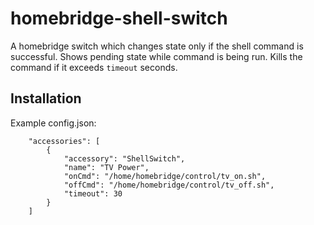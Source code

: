 # homebridge-shell-switch

A homebridge switch which changes state only if the shell command is successful.
Shows pending state while command is being run.
Kills the command if it exceeds `timeout` seconds.

## Installation

Example config.json:
```
    "accessories": [
        {
            "accessory": "ShellSwitch",
            "name": "TV Power",
            "onCmd": "/home/homebridge/control/tv_on.sh",
            "offCmd": "/home/homebridge/control/tv_off.sh",
            "timeout": 30
        }
    ]
```